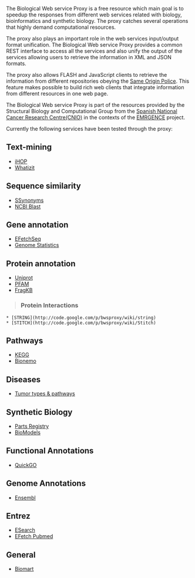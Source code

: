 The Biological Web service Proxy is a free resource which main goal is to speedup the responses from different web services related with biology, bioinformatics and synthetic biology. The proxy catches several operations that highly demand computational resources.

The proxy also plays an important role in the web services input/output format unification. The Biological Web service Proxy provides a common REST interface to access all the services and also unify the output of the services allowing users to retrieve the information in XML and JSON formats.

The proxy also allows FLASH and JavaScript clients to retrieve the information from different repositories obeying the [Same Origin Police](http://www.w3.org/Security/wiki/Same_Origin_Policy). This feature makes possible to build rich web clients that integrate information from different resources in one web page.

The Biological Web service Proxy is part of the resources provided by the Structural Biology and Computational Group from the [Spanish National Cancer Research Centre(CNIO)](http://www.cnio.es/ing/index.asp) in the contexts of the [EMRGENCE](http://www.emergence.ethz.ch/) project.


Currently the following services have been tested through the proxy:

## Text-mining ##
  * [iHOP](http://code.google.com/p/bwsproxy/wiki/ihop)
  * [Whatizit](http://code.google.com/p/bwsproxy/wiki/whatizit)

## Sequence similarity ##
  * [SSynonyms](http://code.google.com/p/bwsproxy/wiki/SSynonyms)
  * [NCBI Blast](http://code.google.com/p/bwsproxy/wiki/ncbiblast)

## Gene annotation ##
  * [EFetchSeq](http://code.google.com/p/bwsproxy/wiki/EFetch)
  * [Genome Statistics](http://code.google.com/p/bwsproxy/wiki/genomestatistics)

## Protein annotation ##
  * [Uniprot](http://code.google.com/p/bwsproxy/wiki/Uniprot)
  * [PFAM](http://code.google.com/p/bwsproxy/wiki/pfam)
  * [FragKB](http://code.google.com/p/bwsproxy/wiki/fragkb)

> ### Protein Interactions ###
    * [STRING](http://code.google.com/p/bwsproxy/wiki/string)
    * [STITCH](http://code.google.com/p/bwsproxy/wiki/Stitch)

## Pathways ##
  * [KEGG](http://code.google.com/p/bwsproxy/wiki/kegg)
  * [Bionemo](http://code.google.com/p/bwsproxy/wiki/Bionemo)

## Diseases ##
  * [Tumor types & pathways](http://code.google.com/p/bwsproxy/wiki/tumorpathways)

## Synthetic Biology ##
  * [Parts Registry](http://code.google.com/p/bwsproxy/wiki/PartsRegistry)
  * [BioModels](http://code.google.com/p/bwsproxy/wiki/BioModels)

## Functional Annotations ##
  * [QuickGO](http://code.google.com/p/bwsproxy/wiki/quickgo)

## Genome Annotations ##
  * [Ensembl](http://code.google.com/p/bwsproxy/wiki/Ensembl)

## Entrez ##

  * [ESearch](http://code.google.com/p/bwsproxy/wiki/ESearch)
  * [EFetch Pubmed](http://code.google.com/p/bwsproxy/wiki/EFetchPubmed)

## General ##
  * [Biomart](http://code.google.com/p/bwsproxy/wiki/biomart)